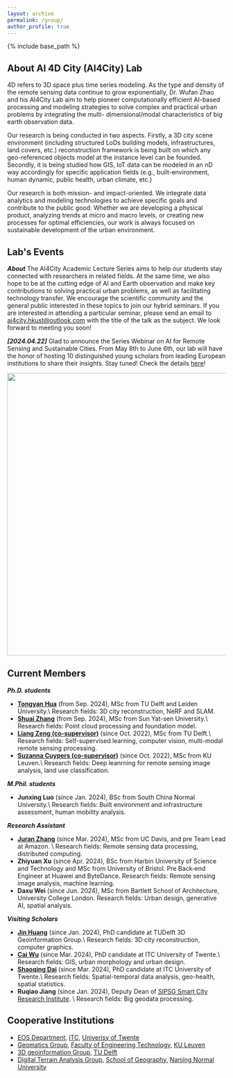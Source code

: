 ```yaml
---
layout: archive
permalink: /group/
author_profile: true
---
```


{% include base_path %}



About AI 4D City (AI4City) Lab 
---
4D refers to 3D space plus time series modeling. As the type and density of the remote sensing data continue to grow exponentially, Dr. Wufan Zhao and his AI4City Lab aim to help pioneer computationally efficient AI-based processing and modeling strategies to solve complex and practical urban problems by integrating the multi- dimensional/modal characteristics of big earth observation data.

Our research is being conducted in two aspects. Firstly, a 3D city scene environment (including structured LoDs building models, infrastructures, land covers, etc.) reconstruction framework is being built on which any geo-referenced objects model at the instance level can be founded. Secondly, it is being studied how GIS, IoT data can be modeled in an nD way accordingly for specific application fields (e.g., built-environment, human dynamic, public health, urban climate, etc.)

Our research is both mission- and impact-oriented. We integrate data analytics and modeling technologies to achieve specific goals and contribute to the public good. Whether we are developing a physical product, analyzing trends at micro and macro levels, or creating new processes for optimal efficiencies, our work is always focused on sustainable development of the urban environment.


Lab's Events
---

***About***
The AI4City Academic Lecture Series aims to help our students stay connected with researchers in related fields. At the same time, we also hope to be at the cutting edge of AI and Earth observation and make key contributions to solving practical urban problems, as well as facilitating technology transfer. We encourage the scientific community and the general public interested in these topics to join our hybrid seminars. If you are interested in attending a particular seminar, please send an email to ai4city.hkust@outlook.com with the title of the talk as the subject.
We look forward to meeting you soon!

***[2024.04.22]***
Glad to announce the Series Webinar on AI for Remote Sensing and Sustainable Cities. From May 8th to June 6th, our lab will have the honor of hosting 10 distinguished young scholars from leading European institutions to share their insights. Stay tuned! Check the details [here](https://mp.weixin.qq.com/s/YDy10ISAOWq_eQ9ZOlCIdg)!
<p align="center"> 
     <img src="../images/seminar.jpg" width="650"> 
</p>


Current Members
---
***Ph.D. students***
* **[Tongyan Hua](https://thua919.github.io/)** (from Sep. 2024), MSc from TU Delft and Leiden University.\\
Research fields: 3D city reconstruction, NeRF and SLAM.
* **[Shuai Zhang](https://www.researchgate.net/profile/Shuai-Zhang-194/research
)** (from Sep. 2024), MSc from Sun Yat-sen University.\\
 Research fields: Point cloud processing and foundation model.
* **[Liang Zeng (co-supervisor)](https://iiw.kuleuven.be/onderzoek/geomatics/people/00159796)** (since Oct. 2022), MSc from TU Delft.\\
Research fields: Self-supervised learning, computer vision, multi-modal remote sensing processing.
* **[Suzanna Cuypers (co-supervisor)](https://iiw.kuleuven.be/onderzoek/geomatics/people/00130472)** (since Oct. 2022), MSc from KU Leuven.\\
Research fields: Deep leanrning for remote sensing image analysis, land use classification.

***M.Phil. students***
<!-- * **Wenshuo Chao**, undergraduate from HKUST. -->
* **Junxing Luo** (since Jan. 2024), BSc from South China Normal University.\\
Research fields: Built environment and infrastructure assessment, human mobility analysis.

***Research Assistant***
* **[Juran Zhang](https://www.linkedin.com/in/juran-zhang)** (since Mar. 2024), MSc from UC Davis, and pre Team Lead at Amazon. \\
Research fields: Remote sensing data processing, distributed computing.
* **Zhiyuan Xu** (since Apr. 2024), BSc from Harbin University of Science and Technology and MSc from University of Bristol. Pre Back‑end Engineer at Huawei and ByteDance.
Research fields: Remote sensing image analysis, machine learning.
* **Daxu Wei** (since Jun. 2024), MSc from Bartlett School of 
Architecture, University College London. 
Research fields: Urban design, generative AI, spatial analysis.

***Visiting Scholars***
* **[Jin Huang](https://yidahuang.github.io/)** (since Jan. 2024), PhD candidate at TUDelft 3D Geoinformation Group.\\
Research fields: 3D city reconstruction, computer graphics.
* **[Cai Wu](https://wucai.me/)** (since Mar. 2024), PhD candidate at ITC University of Twente.\\
Research fields: GIS, urban morphology and urban design.
* **[Shaoqing Dai](https://gisersqdai.top/mycv/)** (since Mar. 2024), PhD candidate at ITC University of Twente.\\
Research fields: Spatial-temporal data analysis, geo-health, spatial statistics.
* **Ruqiao Jiang** (since Jan. 2024), Deputy Dean of [SIPSG Smart City Research Institute](https://www.dpark.com.cn/#/home). \\
Research fields: Big geodata processing.

<!-- ***Alumni*** -->
<!-- * **Fan Liu**, M.Phil. 2023 -> Continue Ph.D. at HKUST(GZ).
* **Qingyan Zhu**, M.Phil. 2022, first employment: NIO Inc.  -->

Cooperative Institutions
---
* [EOS Department](https://www.itc.nl/about-itc/scientific-departments/earth-observation-science/), [ITC](https://www.itc.nl/), [Univerisy of Twente](https://www.utwente.nl/en/)
* [Geomatics Group](https://iiw.kuleuven.be/onderzoek/geomatics/home), [Faculty of Engineering Technology](https://iiw.kuleuven.be/english/index.html), [KU Leuven](https://www.kuleuven.be/english/kuleuven)
* [3D geoinformation Group](https://3d.bk.tudelft.nl/), [TU Delft](https://www.tudelft.nl/en/)
* [Digital Terrain Analysis Group](http://schools.njnu.edu.cn/geog/person/guoan-tang), [School of Geography](http://schools.njnu.edu.cn/geog/), [Nanjing Normal University](https://en.njnu.edu.cn/)



